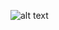
![alt text](https://github.com/santiago-pan/computer_vision/edit/master/banknote_detector/images/5pounds_bill.jpg)
